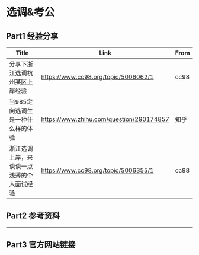 # 选调&考公

## Part1 经验分享

| Title | Link | From |  
|  ----  | ---- | ----|
|分享下浙江选调杭州某区上岸经验|https://www.cc98.org/topic/5006062/1|cc98|  
|当985定向选调生是一种什么样的体验|https://www.zhihu.com/question/290174857|知乎|
|浙江选调上岸，来谈谈一点浅薄的个人面试经验|https://www.cc98.org/topic/5006355/1|cc98|



## Part2 参考资料
----


## Part3 官方网站链接